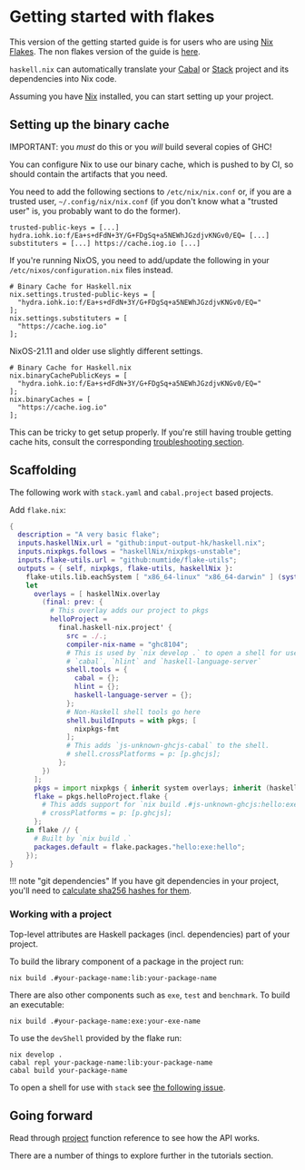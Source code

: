 # Getting started with flakes

This version of the getting started guide is for users who
are using [Nix Flakes](https://nixos.wiki/wiki/Flakes).
The non flakes version of the guide is [here](getting-started.md).

`haskell.nix` can automatically translate your
[Cabal](https://cabal.readthedocs.io/en/latest/cabal-project.html)
or [Stack](https://docs.haskellstack.org/en/stable/README/#quick-start-guide)
project and its dependencies into Nix code.

Assuming you have [Nix](https://nixos.org/download.html) installed, you can
start setting up your project.

## Setting up the binary cache

IMPORTANT: you *must* do this or you *will* build several copies of GHC!

You can configure Nix to use our binary cache, which is pushed to by CI, so should contain the artifacts that you need.

You need to add the following sections to `/etc/nix/nix.conf` or, if you are a trusted user, `~/.config/nix/nix.conf` (if you don't know what a "trusted user" is, you probably want to do the former).

```
trusted-public-keys = [...] hydra.iohk.io:f/Ea+s+dFdN+3Y/G+FDgSq+a5NEWhJGzdjvKNGv0/EQ= [...]
substituters = [...] https://cache.iog.io [...]
```

If you're running NixOS, you need to add/update the following in your `/etc/nixos/configuration.nix` files instead.

```
# Binary Cache for Haskell.nix
nix.settings.trusted-public-keys = [
  "hydra.iohk.io:f/Ea+s+dFdN+3Y/G+FDgSq+a5NEWhJGzdjvKNGv0/EQ="
];
nix.settings.substituters = [
  "https://cache.iog.io"
];
```

NixOS-21.11 and older use slightly different settings.

```
# Binary Cache for Haskell.nix  
nix.binaryCachePublicKeys = [
  "hydra.iohk.io:f/Ea+s+dFdN+3Y/G+FDgSq+a5NEWhJGzdjvKNGv0/EQ="
];
nix.binaryCaches = [
  "https://cache.iog.io"
];   
```

This can be tricky to get setup properly. If you're still having trouble getting cache hits, consult the corresponding [troubleshooting section](../troubleshooting.md#why-am-i-building-ghc).

## Scaffolding

The following work with `stack.yaml` and `cabal.project` based
projects.

Add `flake.nix`:

```nix
{
  description = "A very basic flake";
  inputs.haskellNix.url = "github:input-output-hk/haskell.nix";
  inputs.nixpkgs.follows = "haskellNix/nixpkgs-unstable";
  inputs.flake-utils.url = "github:numtide/flake-utils";
  outputs = { self, nixpkgs, flake-utils, haskellNix }:
    flake-utils.lib.eachSystem [ "x86_64-linux" "x86_64-darwin" ] (system:
    let
      overlays = [ haskellNix.overlay
        (final: prev: {
          # This overlay adds our project to pkgs
          helloProject =
            final.haskell-nix.project' {
              src = ./.;
              compiler-nix-name = "ghc8104";
              # This is used by `nix develop .` to open a shell for use with
              # `cabal`, `hlint` and `haskell-language-server`
              shell.tools = {
                cabal = {};
                hlint = {};
                haskell-language-server = {};
              };
              # Non-Haskell shell tools go here
              shell.buildInputs = with pkgs; [
                nixpkgs-fmt
              ];
              # This adds `js-unknown-ghcjs-cabal` to the shell.
              # shell.crossPlatforms = p: [p.ghcjs];
            };
        })
      ];
      pkgs = import nixpkgs { inherit system overlays; inherit (haskellNix) config; };
      flake = pkgs.helloProject.flake {
        # This adds support for `nix build .#js-unknown-ghcjs:hello:exe:hello`
        # crossPlatforms = p: [p.ghcjs];
      };
    in flake // {
      # Built by `nix build .`
      packages.default = flake.packages."hello:exe:hello";
    });
}
```

!!! note "git dependencies"
    If you have git dependencies in your project, you'll need
    to [calculate sha256 hashes for them](./source-repository-hashes.md).

### Working with a project

Top-level attributes are Haskell packages (incl. dependencies) part of your project.

To build the library component of a package in the project run:

```shell
nix build .#your-package-name:lib:your-package-name
```

There are also other components such as `exe`, `test` and `benchmark`.
To build an executable:

```shell
nix build .#your-package-name:exe:your-exe-name
```

To use the `devShell` provided by the flake run:

```shell
nix develop .
cabal repl your-package-name:lib:your-package-name
cabal build your-package-name
```

To open a shell for use with `stack` see [the following issue](https://github.com/input-output-hk/haskell.nix/issues/689#issuecomment-643832619).

## Going forward

Read through [project](../reference/library.md#project) function reference to see how the API works.

There are a number of things to explore further in the tutorials section.

[haskell.nix]: https://github.com/input-output-hk/haskell.nix
